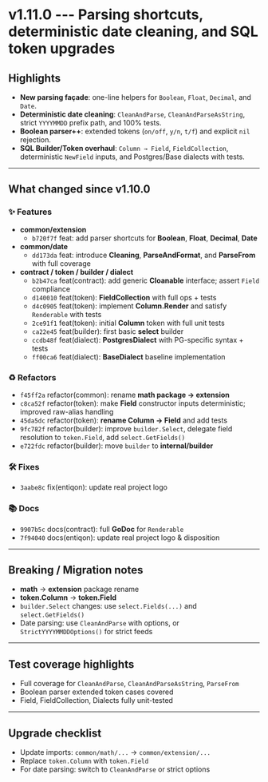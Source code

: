 # v1.11.0 --- Parsing shortcuts, deterministic date cleaning, and SQL token upgrades

## Highlights

-   **New parsing façade**: one-line helpers for `Boolean`, `Float`,
    `Decimal`, and `Date`.
-   **Deterministic date cleaning**: `CleanAndParse`,
    `CleanAndParseAsString`, strict `YYYYMMDD` prefix path, and 100%
    tests.
-   **Boolean parser++**: extended tokens (`on/off`, `y/n`, `t/f`) and
    explicit `nil` rejection.
-   **SQL Builder/Token overhaul**: `Column → Field`, `FieldCollection`,
    deterministic `NewField` inputs, and Postgres/Base dialects with
    tests.

------------------------------------------------------------------------

## What changed since v1.10.0

### ✨ Features

-   **common/extension**
    -   `b720f7f` feat: add parser shortcuts for **Boolean**, **Float**,
        **Decimal**, **Date**
-   **common/date**
    -   `dd173da` feat: introduce **Cleaning**, **ParseAndFormat**, and
        **ParseFrom** with full coverage
-   **contract / token / builder / dialect**
    -   `b2b47ca` feat(contract): add generic **Cloanable** interface;
        assert `Field` compliance
    -   `d140010` feat(token): **FieldCollection** with full ops + tests
    -   `d4c0905` feat(token): implement **Column.Render** and satisfy
        `Renderable` with tests
    -   `2ce91f1` feat(token): initial **Column** token with full unit
        tests
    -   `ca22e45` feat(builder): first basic **select** builder
    -   `ccdb48f` feat(dialect): **PostgresDialect** with PG-specific
        syntax + tests
    -   `ff00ca6` feat(dialect): **BaseDialect** baseline implementation

### ♻️ Refactors

-   `f45ff2a` refactor(common): rename **math package → extension**
-   `c8ca52f` refactor(token): make **Field** constructor inputs
    deterministic; improved raw-alias handling
-   `45da5dc` refactor(token): **rename Column → Field** and add tests
-   `9fc782f` refactor(builder): improve `builder.Select`, delegate
    field resolution to `token.Field`, add `select.GetFields()`
-   `e722fdc` refactor(builder): move `builder` to **internal/builder**

### 🛠️ Fixes

-   `3aabe8c` fix(entiqon): update real project logo

### 📚 Docs

-   `9907b5c` docs(contract): full **GoDoc** for `Renderable`
-   `7f94040` docs(entiqon): update real project logo & disposition

------------------------------------------------------------------------

## Breaking / Migration notes

-   **math** → **extension** package rename
-   **token.Column** → **token.Field**
-   `builder.Select` changes: use `select.Fields(...)` and
    `select.GetFields()`
-   Date parsing: use `CleanAndParse` with options, or
    `StrictYYYYMMDDOptions()` for strict feeds

------------------------------------------------------------------------

## Test coverage highlights

-   Full coverage for `CleanAndParse`, `CleanAndParseAsString`,
    `ParseFrom`
-   Boolean parser extended token cases covered
-   Field, FieldCollection, Dialects fully unit-tested

------------------------------------------------------------------------

## Upgrade checklist

-   Update imports: `common/math/...` → `common/extension/...`
-   Replace `token.Column` with `token.Field`
-   For date parsing: switch to `CleanAndParse` or strict options
